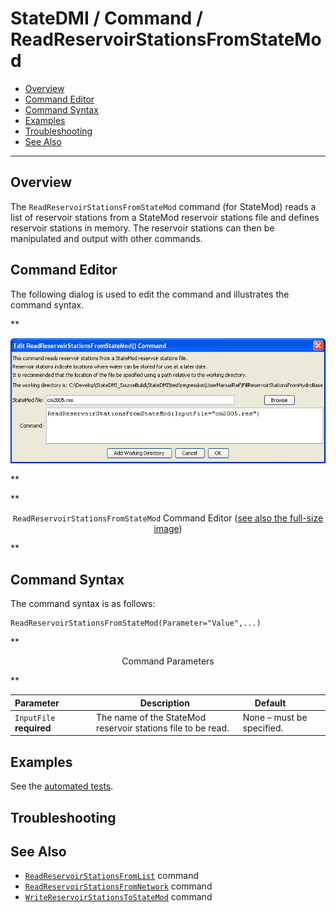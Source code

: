 # StateDMI / Command / ReadReservoirStationsFromStateMod #

* [Overview](#overview)
* [Command Editor](#command-editor)
* [Command Syntax](#command-syntax)
* [Examples](#examples)
* [Troubleshooting](#troubleshooting)
* [See Also](#see-also)

-------------------------

## Overview ##

The `ReadReservoirStationsFromStateMod` command (for StateMod)
reads a list of reservoir stations from a StateMod reservoir stations file and defines reservoir stations in memory.
The reservoir stations can then be manipulated and output with other commands.

## Command Editor ##

The following dialog is used to edit the command and illustrates the command syntax.

**<p style="text-align: center;">
![ReadReservoirStationsFromStateMod](ReadReservoirStationsFromStateMod.png)
</p>**

**<p style="text-align: center;">
`ReadReservoirStationsFromStateMod` Command Editor (<a href="../ReadReservoirStationsFromStateMod.png">see also the full-size image</a>)
</p>**

## Command Syntax ##

The command syntax is as follows:

```text
ReadReservoirStationsFromStateMod(Parameter="Value",...)
```
**<p style="text-align: center;">
Command Parameters
</p>**

| **Parameter**&nbsp;&nbsp;&nbsp;&nbsp;&nbsp;&nbsp;&nbsp;&nbsp;&nbsp;&nbsp;&nbsp;&nbsp; | **Description** | **Default**&nbsp;&nbsp;&nbsp;&nbsp;&nbsp;&nbsp;&nbsp;&nbsp;&nbsp;&nbsp; |
| --------------|-----------------|----------------- |
| `InputFile`<br>**required** | The name of the StateMod reservoir stations file to be read. | None – must be specified. |

## Examples ##

See the [automated tests](https://github.com/OpenCDSS/cdss-app-statedmi-test/tree/master/test/regression/commands/ReadReservoirStationsFromStateMod).

## Troubleshooting ##

## See Also ##

* [`ReadReservoirStationsFromList`](../ReadReservoirStationsFromList/ReadReservoirStationsFromList.md) command
* [`ReadReservoirStationsFromNetwork`](../ReadReservoirStationsFromNetwork/ReadReservoirStationsFromNetwork.md) command
* [`WriteReservoirStationsToStateMod`](../WriteReservoirStationsToStateMod/WriteReservoirStationsToStateMod.md) command
